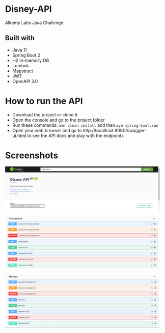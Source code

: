 # Disney-API
Alkemy Labs Java Challenge

## Built with

* Java 11
* Spring Boot 2
* H2 in-memory DB
* Lombok
* Mapstruct
* JWT
* OpenAPI 3.0

# How to run the API

* Download the project or clone it
* Open the console and go to the project folder
* Run these commands: `mvn clean install` and then `mvn spring-boot:run`
* Open your web browser and go to http://localhost:8080/swagger-ui.html to see the API docs and play with the endpoints

# Screenshots

![title](/screenshots/title.png)

![characters](/screenshots/characters.png)

![movies](/screenshots/movies.png)